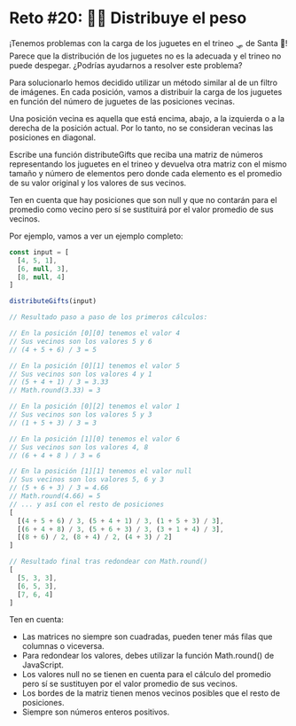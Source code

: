 # Reto #20: 🏋️‍♂️ Distribuye el peso

¡Tenemos problemas con la carga de los juguetes en el trineo 🛷 de Santa 🎅! Parece que la distribución de los juguetes no es la adecuada y el trineo no puede despegar. ¿Podrías ayudarnos a resolver este problema?

Para solucionarlo hemos decidido utilizar un método similar al de un filtro de imágenes. En cada posición, vamos a distribuir la carga de los juguetes en función del número de juguetes de las posiciones vecinas.

Una posición vecina es aquella que está encima, abajo, a la izquierda o a la derecha de la posición actual. Por lo tanto, no se consideran vecinas las posiciones en diagonal.

Escribe una función distributeGifts que reciba una matriz de números representando los juguetes en el trineo y devuelva otra matriz con el mismo tamaño y número de elementos pero donde cada elemento es el promedio de su valor original y los valores de sus vecinos.

Ten en cuenta que hay posiciones que son null y que no contarán para el promedio como vecino pero sí se sustituirá por el valor promedio de sus vecinos.

Por ejemplo, vamos a ver un ejemplo completo:

```javascript
const input = [
  [4, 5, 1],
  [6, null, 3],
  [8, null, 4]
]

distributeGifts(input)

// Resultado paso a paso de los primeros cálculos:

// En la posición [0][0] tenemos el valor 4
// Sus vecinos son los valores 5 y 6
// (4 + 5 + 6) / 3 = 5

// En la posición [0][1] tenemos el valor 5
// Sus vecinos son los valores 4 y 1
// (5 + 4 + 1) / 3 = 3.33
// Math.round(3.33) = 3

// En la posición [0][2] tenemos el valor 1
// Sus vecinos son los valores 5 y 3
// (1 + 5 + 3) / 3 = 3

// En la posición [1][0] tenemos el valor 6
// Sus vecinos son los valores 4, 8
// (6 + 4 + 8 ) / 3 = 6

// En la posición [1][1] tenemos el valor null
// Sus vecinos son los valores 5, 6 y 3
// (5 + 6 + 3) / 3 = 4.66
// Math.round(4.66) = 5
// ... y así con el resto de posiciones
[
  [(4 + 5 + 6) / 3, (5 + 4 + 1) / 3, (1 + 5 + 3) / 3],
  [(6 + 4 + 8) / 3, (5 + 6 + 3) / 3, (3 + 1 + 4) / 3],
  [(8 + 6) / 2, (8 + 4) / 2, (4 + 3) / 2]
]

// Resultado final tras redondear con Math.round()
[
  [5, 3, 3],
  [6, 5, 3],
  [7, 6, 4]
]

```

Ten en cuenta:

- Las matrices no siempre son cuadradas, pueden tener más filas que columnas o viceversa.
- Para redondear los valores, debes utilizar la función Math.round() de JavaScript.
- Los valores null no se tienen en cuenta para el cálculo del promedio pero sí se sustituyen por el valor promedio de sus vecinos.
- Los bordes de la matriz tienen menos vecinos posibles que el resto de posiciones.
- Siempre son números enteros positivos.
